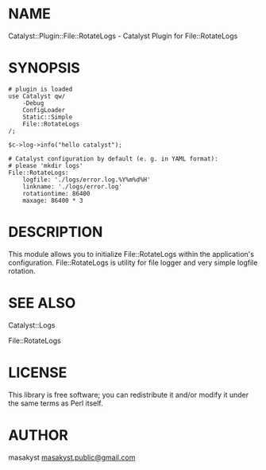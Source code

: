 # NAME

Catalyst::Plugin::File::RotateLogs - Catalyst Plugin for File::RotateLogs

# SYNOPSIS

    # plugin is loaded
    use Catalyst qw/ 
        -Debug
        ConfigLoader
        Static::Simple
        File::RotateLogs
    /;

    $c->log->info("hello catalyst"); 

    # Catalyst configuration by default (e. g. in YAML format):
    # please 'mkdir logs'
    File::RotateLogs:
        logfile: './logs/error.log.%Y%m%d%H' 
        linkname: './logs/error.log'
        rotationtime: 86400
        maxage: 86400 * 3  


# DESCRIPTION

This module allows you to initialize File::RotateLogs within the application's configuration. File::RotateLogs is utility for file logger and very simple logfile rotation.

# SEE ALSO

Catalyst::Logs

File::RotateLogs

# LICENSE

This library is free software; you can redistribute it and/or modify
it under the same terms as Perl itself.

# AUTHOR

masakyst <masakyst.public@gmail.com>
